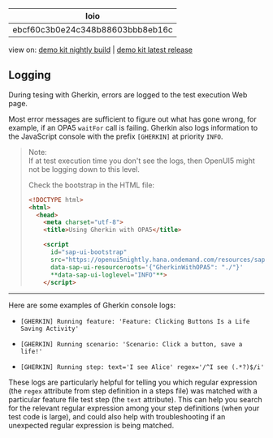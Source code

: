 <!-- loioebcf60c3b0e24c348b88603bbb8eb16c -->

| loio |
| -----|
| ebcf60c3b0e24c348b88603bbb8eb16c |

<div id="loio">

view on: [demo kit nightly build](https://openui5nightly.hana.ondemand.com/#/topic/ebcf60c3b0e24c348b88603bbb8eb16c) | [demo kit latest release](https://openui5.hana.ondemand.com/#/topic/ebcf60c3b0e24c348b88603bbb8eb16c)</div>

## Logging

During tesing with Gherkin, errors are logged to the test execution Web page.

Most error messages are sufficient to figure out what has gone wrong, for example, if an OPA5 `waitFor` call is failing. Gherkin also logs information to the JavaScript console with the prefix `[GHERKIN]` at priority `INFO`.

> Note:  
> If at test execution time you don't see the logs, then OpenUI5 might not be logging down to this level.
> 
> Check the bootstrap in the HTML file:
> 
> ``` html
> <!DOCTYPE html>
> <html>
>   <head>
>     <meta charset="utf-8">
>     <title>Using Gherkin with OPA5</title>
> 
>     <script
>       id="sap-ui-bootstrap"
>       src="https://openui5nightly.hana.ondemand.com/resources/sap-ui-core.js"
>       data-sap-ui-resourceroots='{"GherkinWithOPA5": "./"}'
>       **data-sap-ui-loglevel="INFO"**>
>     </script>
> ```

***

Here are some examples of Gherkin console logs:

-   `[GHERKIN] Running feature: 'Feature: Clicking Buttons Is a Life Saving Activity'`

-   `[GHERKIN] Running scenario: 'Scenario: Click a button, save a life!'`

-   `[GHERKIN] Running step: text='I see Alice' regex='/^I see (.*?)$/i'`


These logs are particularly helpful for telling you which regular expression \(the `regex` attribute from step definition in a steps file\) was matched with a particular feature file test step \(the `text` attribute\). This can help you search for the relevant regular expression among your step definitions \(when your test code is large\), and could also help with troubleshooting if an unexpected regular expression is being matched.

